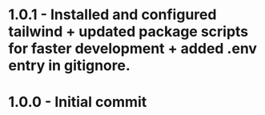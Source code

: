 # 1.0.1 - Installed and configured tailwind + updated package scripts for faster development + added .env entry in gitignore.

# 1.0.0 - Initial commit
